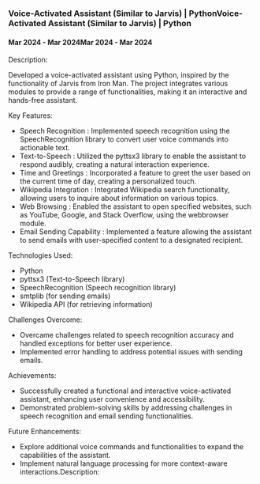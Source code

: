 <h3> Voice-Activated Assistant (Similar to Jarvis) | PythonVoice-Activated Assistant (Similar to Jarvis) | Python </h3>
<h4> Mar 2024 - Mar 2024Mar 2024 - Mar 2024 </h4>

Description:

Developed a voice-activated assistant using Python, inspired by the functionality of Jarvis from Iron Man. The project integrates various modules to provide a range of functionalities, making it an interactive and hands-free assistant.

Key Features:

- Speech Recognition : Implemented speech recognition using the SpeechRecognition library to convert user voice commands into actionable text.
- Text-to-Speech : Utilized the pyttsx3 library to enable the assistant to respond audibly, creating a natural interaction experience.
- Time and Greetings : Incorporated a feature to greet the user based on the current time of day, creating a personalized touch.
- Wikipedia Integration : Integrated Wikipedia search functionality, allowing users to inquire about information on various topics.
- Web Browsing : Enabled the assistant to open specified websites, such as YouTube, Google, and Stack Overflow, using the webbrowser module.
- Email Sending Capability : Implemented a feature allowing the assistant to send emails with user-specified content to a designated recipient.

Technologies Used:

- Python
- pyttsx3 (Text-to-Speech library)
- SpeechRecognition (Speech recognition library)
- smtplib (for sending emails)
- Wikipedia API (for retrieving information)

Challenges Overcome:

- Overcame challenges related to speech recognition accuracy and handled exceptions for better user experience.
- Implemented error handling to address potential issues with sending emails.

Achievements:

- Successfully created a functional and interactive voice-activated assistant, enhancing user convenience and accessibility.
- Demonstrated problem-solving skills by addressing challenges in speech recognition and email sending functionalities.

Future Enhancements:

- Explore additional voice commands and functionalities to expand the capabilities of the assistant.
- Implement natural language processing for more context-aware interactions.Description: 

